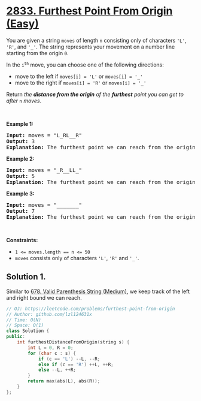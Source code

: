 # [2833. Furthest Point From Origin (Easy)](https://leetcode.com/problems/furthest-point-from-origin)

<p>You are given a string <code>moves</code> of length <code>n</code> consisting only of characters <code>'L'</code>, <code>'R'</code>, and <code>'_'</code>. The string represents your movement on a number line starting from the origin <code>0</code>.</p>
<p>In the <code>i<sup>th</sup></code> move, you can choose one of the following directions:</p>
<ul>
	<li>move to the left if <code>moves[i] = 'L'</code> or <code>moves[i] = '_'</code></li>
	<li>move to the right if <code>moves[i] = 'R'</code> or <code>moves[i] = '_'</code></li>
</ul>
<p>Return <em>the <strong>distance from the origin</strong> of the <strong>furthest</strong> point you can get to after </em><code>n</code><em> moves</em>.</p>
<p>&nbsp;</p>
<p><strong class="example">Example 1:</strong></p>
<pre><strong>Input:</strong> moves = "L_RL__R"
<strong>Output:</strong> 3
<strong>Explanation:</strong> The furthest point we can reach from the origin 0 is point -3 through the following sequence of moves "LLRLLLR".
</pre>
<p><strong class="example">Example 2:</strong></p>
<pre><strong>Input:</strong> moves = "_R__LL_"
<strong>Output:</strong> 5
<strong>Explanation:</strong> The furthest point we can reach from the origin 0 is point -5 through the following sequence of moves "LRLLLLL".
</pre>
<p><strong class="example">Example 3:</strong></p>
<pre><strong>Input:</strong> moves = "_______"
<strong>Output:</strong> 7
<strong>Explanation:</strong> The furthest point we can reach from the origin 0 is point 7 through the following sequence of moves "RRRRRRR".
</pre>
<p>&nbsp;</p>
<p><strong>Constraints:</strong></p>
<ul>
	<li><code>1 &lt;= moves.length == n &lt;= 50</code></li>
	<li><code>moves</code> consists only of characters <code>'L'</code>, <code>'R'</code> and <code>'_'</code>.</li>
</ul>

## Solution 1.

Similar to [678. Valid Parenthesis String (Medium)](https://leetcode.com/problems/valid-parenthesis-string/), we keep track of the left and right bound we can reach.

```cpp
// OJ: https://leetcode.com/problems/furthest-point-from-origin
// Author: github.com/lzl124631x
// Time: O(N)
// Space: O(1)
class Solution {
public:
    int furthestDistanceFromOrigin(string s) {
        int L = 0, R = 0;
        for (char c : s) {
            if (c == 'L') --L, --R;
            else if (c == 'R') ++L, ++R;
            else --L, ++R;
        }
        return max(abs(L), abs(R));
    }
};
```
